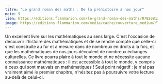 ```yaml
---
titre: "Le grand roman des maths : De la préhistoire à nos jour"
note: 5
lien: https://editions.flammarion.com/le-grand-roman-des-maths/9782081378766
image: https://editions.flammarion.com/media/cache/couverture_medium/flammarion_img/Couvertures/9782081378766.jpg
---
```

Un excellent livre sur les mathématiques au sens large. C'est l'occasion de découvrir l'histoire des mathématiques et de se rendre compte que celle-ci s'est construite au fur et à mesure dans de nombreux en droits à la fois, et que les mathématiques de nos jours découlent de nombreux échanges culturelles. Ce livre pourra plaire à tout le monde et ne nécessite aucune connaissance mathématiques : il est accessible à tout le monde, y compris à ceux qui sont mauvais en mathématiques ! Seul point négatif : je n'ai pas vraiment aimé le premier chapitre, n'hésitez pas à poursuivre votre lecture au-delà de celui-ci.

